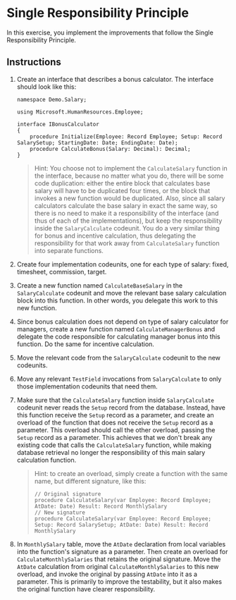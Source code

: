 # Single Responsibility Principle

In this exercise, you implement the improvements that follow the Single Responsibility Principle.

## Instructions

1. Create an interface that describes a bonus calculator. The interface should look like this:
    ```AL
    namespace Demo.Salary;

    using Microsoft.HumanResources.Employee;

    interface IBonusCalculator
    {
        procedure Initialize(Employee: Record Employee; Setup: Record SalarySetup; StartingDate: Date; EndingDate: Date);
        procedure CalculateBonus(Salary: Decimal): Decimal;
    }        
    ```
    > Hint: You choose not to implement the `CalculateSalary` function in the interface, because no matter what you do, there will be some code duplication: either the entire block that calculates base salary will have to be duplicated four times, or the block that invokes a new function would be duplicated. Also, since all salary calculators calculate the base salary in exact the same way, so there is no need to make it a responsibility of the interface (and thus of each of the implementations), but keep the responsibility inside the `SalaryCalculate` codeunit. You do a very similar thing for bonus and incentive calculation, thus delegating the responsibility for that work away from `CalculateSalary` function into separate functions.

2. Create four implementation codeunits, one for each type of salary: fixed, timesheet, commission, target.

3. Create a new function named `CalculateBaseSalary` in the `SalaryCalculate` codeunit and move the relevant base salary calculation block into this function. In other words, you delegate this work to this new function.

4. Since bonus calculation does not depend on type of salary calculator for managers, create a new function named `CalculateManagerBonus` and delegate the code responsible for calculating manager bonus into this function. Do the same for incentive calculation.

5. Move the relevant code from the `SalaryCalculate` codeunit to the new codeunits.

6. Move any relevant `TestField` invocations from `SalaryCalculate` to only those implementation codeunits that need them.

7. Make sure that the `CalculateSalary` function inside `SalaryCalculate` codeunit never reads the `Setup` record from the database. Instead, have this function receive the `Setup` record as a parameter, and create an overload of the function that does not receive the `Setup` record as a parameter. This overload should call the other overload, passing the `Setup` record as a parameter. This achieves that we don't break any existing code that calls the `CalculateSalary` function, while making database retrieval no longer the responsibility of this main salary calculation function.

    > Hint: to create an overload, simply create a function with the same name, but different signature, like this:
    >```AL
    >// Original signature
    >procedure CalculateSalary(var Employee: Record Employee; AtDate: Date) Result: Record MonthlySalary
    >// New signature
    >procedure CalculateSalary(var Employee: Record Employee; Setup: Record SalarySetup; AtDate: Date) Result: Record MonthlySalary
    >```

8. In `MonthlySalary` table, move the `AtDate` declaration from local variables into the function's signature as a parameter. Then create an overload for `CalculateMonthlySalaries` that retains the original signature. Move the `AtDate` calculation from original `CalculateMonthlySalaries` to this new overload, and invoke the original by passing `AtDate` into it as a parameter. This is primarily to improve the testability, but it also makes the original function have clearer responsibility.

